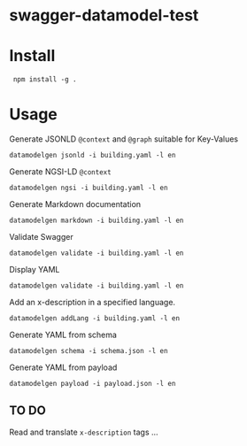 # swagger-datamodel-test


# Install

```console
 npm install -g .
```

# Usage

Generate JSONLD `@context` and `@graph` suitable for Key-Values

```console
datamodelgen jsonld -i building.yaml -l en
```

Generate NGSI-LD `@context`

```console
datamodelgen ngsi -i building.yaml -l en
```

Generate Markdown documentation

```console
datamodelgen markdown -i building.yaml -l en
```

Validate Swagger

```console
datamodelgen validate -i building.yaml -l en
```

Display YAML

```console
datamodelgen validate -i building.yaml -l en
```


Add an x-description in a specified language.

```console
datamodelgen addLang -i building.yaml -l en
```


Generate YAML from schema

```console
datamodelgen schema -i schema.json -l en
```


Generate YAML from payload

```console
datamodelgen payload -i payload.json -l en
```

## TO DO

Read and translate `x-description` tags ...

